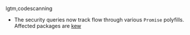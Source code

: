 lgtm,codescanning
* The security queries now track flow through various `Promise` polyfills.
  Affected packages are
    [kew](https://npmjs.com/package/kew)
